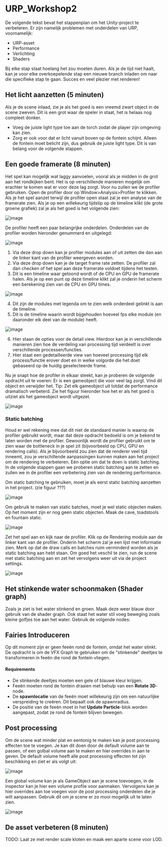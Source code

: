 # URP_Workshop2

De volgende tekst bevat het stappenplan om het Unity-project te verbeteren. Er zijn namelijk problemen met onderdelen van URP, voornamelijk: 
- URP-asset
- Performance
- Verlichting
- Shaders

Bij elke stap staat hoelang het zou moeten duren. Als je de tijd niet haalt, kan je voor elke overkoepelende stap een nieuwe branch inladen om naar die specifieke stap te gaan. 
Succes en veel plezier met renderen!

## Het licht aanzetten (5 minuten)
Als je de scene inlaad, zie je als het goed is een vreemd zwart object in de scene zweven. Dit is een grot waar de speler in staat, het is helaas nog compleet donker. 
- Voeg de juiste light type toe aan de torch zodat de player zijn omgeving kan zien. 
- Zorg er ook voor dat er licht vanuit boven op de fontein schijnt. Alleen de fontein moet belicht zijn, dus gebruik de juiste light type. Dit is van belang voor de volgende stappen.

## Een goede framerate (8 minuten)
Het spel kan mogelijk wat laggy aanvoelen, vooral als je midden in de grot aan het rondkijken bent. Het is op verschillende manieren mogelijk om erachter te komen wat er voor deze lag zorgt. Voor nu zullen we de profiler gebruiken. Open de profiler door op Window>Analysis>Profiler te klikken. Als je het spel aanzet terwijl de profiler open staat zal je een analyse van de framerate zien. Als je op een willekeurig tijdstip op de timeline klikt (de grote groene grafiek) zal je als het goed is het volgende zien: 

![image](https://github.com/user-attachments/assets/d35660c5-42c4-4442-aefd-29d129b99d14)


De profiler heeft een paar belangrijke onderdelen. Onderdelen van de profiler worden hieronder genummerd en uitgelegd: 

![image](https://github.com/user-attachments/assets/89d686b9-9f3e-4246-8ced-a450b01bb1cc)

1. Via deze drop down kan je profiler modules aan of uit zetten die dan aan de linker kant van de profiler weergeven worden. 
2. Via deze drop down kan je de target frame rate zetten. De profiler zal dan checken of het spel aan deze framerate voldoet tijdens het testen. 
3. Dit is een timeline waar getoond wordt of de CPU en GPU de framerate halen. Als je op een punt op deze timeline klikt zal je onderin het scherm een berekening zien van de CPU en GPU times. 

![image](https://github.com/user-attachments/assets/78f5e834-20c3-475f-ad2e-8adceca6a4ce)

4. Dit zijn de modules met legenda om te zien welk onderdeel gelinkt is aan de timeline. 
5. Dit is de timeline waarin wordt bijgehouden hoeveel fps elke module (en daaronder elk deel van de module) heeft. 

![image](https://github.com/user-attachments/assets/3a81e2a3-1559-417a-b6c4-37af04bce302)

6. Hier staan de opties voor de detail view. Hierdoor kan je in verschillende manieren zien hoe de verdeling van processing tijd verdeelt is over verschillende processen/functies. 
7. Hier staat een gedetailleerde view van hoeveel processing tijd elk process/functie erover doet en in welke volgorde die het doet gebaseerd op de huidig geselecteerde frame.

Nu je snapt hoe de profiler in elkaar steekt, kan je proberen de volgende opdracht uit te voeren: 
Er is een gameobject die voor veel lag zorgt. Vind dit object en verwijder het. Tip: Zet elk gameobject uit totdat de performance dramatisch verbeterd. Zie het figuur hieronder hoe het er als het goed is uitziet als het gameobject wordt uitgezet. 

![image](https://github.com/user-attachments/assets/38acaf44-bcd4-43af-8fd3-28268403b497)


### Static batching
Houd er wel rekening mee dat dit niet de standaard manier is waarop de profiler gebruikt wordt, maar dat deze opdracht bedoeld is om je bekend te laten worden met de profiler. Gewoonlijk wordt de profiler gebruikt om te zien waar de bottleneck in je spel zit (bijvoorbeeld op CPU, GPU en rendering calls). Als je bijvoorbeeld zou zien dat de renderer veel tijd inneemt, zou je verschillende aanpassingen kunnen maken aan het project om de rendering te verbeteren. Eén optie om dat te doen is static batching. In de volgende stappen gaan we proberen static batching aan te zetten en zullen we in de profiler een verbetering zien van de rendering performance. 

Om static batching te gebruiken, moet je als eerst static batching aanzetten in het project. (zie figuur ???)

![image](https://github.com/user-attachments/assets/08a91695-37b4-4eb2-9a2d-03433709e756)

Om gebruik te maken van static batches, moet je wel static objecten maken. Op het moment zijn er nog geen static objecten. Maak de cave, toadstools en fountain static. 

![image](https://github.com/user-attachments/assets/c611ce56-48d8-4e6e-bdb9-815a369eab9e)

Zet het spel aan en kijk naar de profiler. Klik op de Rendering module aan de linker kant van de profiler. Onderin het scherm zal je een lijst met informatie zien. Merk op dat de draw calls en batches ruim verminderd worden als je static batching aan hebt staan. Om goed het veschil te zien, run de scene met static batching aan en zet het vervolgens weer uit via de project settings. 

![image](https://github.com/user-attachments/assets/9d06ac43-f9e2-4ee0-94e7-234cc0693967)

## Het stinkende water schoonmaken (Shader graph)

Zoals je ziet is het water stinkend en groen. Maak deze weer blauw door gebruik van de shader graph. Ook staat het water stil voeg beweging zoals kleine golfjes toe aan het water. Gebruik de volgende nodes:

## Fairies Introduceren

Op dit moment zijn er geen feeën rond de fontein, omdat het water stinkt. De opdracht is om de VFX Graph te gebruiken om de "stinkende" deeltjes te transformeren in feeën die rond de fontein vliegen.  

#### Requirements  

- De stinkende deeltjes moeten een gele of blauwe kleur krijgen.  
- Feeën moeten rond de fontein draaien met behulp van een **Rotate 3D**-node.  
- De **spawnlocatie** van de feeën moet willekeurig zijn om een natuurlijke verspreiding te creëren. Dit bepaalt ook de spawnradius.  
- De positie van de feeën moet in het **Update Particle**-blok worden aangepast, zodat ze rond de fontein blijven bewegen.  

## Post processing

Om de scene wat minder plat en eentonig te maken kan je post processing effecten toe te voegen. Je kan dit doen door de default volume aan te passen, of een golbal volume aan te maken en hier overrides in aan te geven.
De default volume heeft alle post processing effecten tot zijn beschikking en ziet er als volgt uit:

![image](https://github.com/user-attachments/assets/e71358bf-b27c-4cea-b838-fc384c774373)

Een global volume kan je als GameObject aan je scene toevoegen, in de inspector kan je hier een volume profile voor aanmaken. Vervolgens kan je hier overrides aan toe voegen voor de post processing onderdelen die je wilt aanpassen. Gebruik dit om je scene er zo mooi mogelijk uit te laten zien.

![image](https://github.com/user-attachments/assets/5ace08d9-223e-43ec-8704-b5bc4bbf773a)





## De asset verbeteren (8 minuten)
TODO: Laat ze met render scale kloten en maak een aparte scene voor LOD. 
